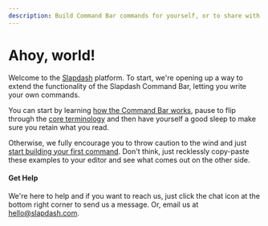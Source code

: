 ```yaml
---
description: Build Command Bar commands for yourself, or to share with others.
---
```


# Ahoy, world!

Welcome to the [Slapdash](https://slapdash.com) platform. To start, we're opening up a way to extend the functionality of the Slapdash Command Bar, letting you write your own commands.

You can start by learning [how the Command Bar works](command-bar-101/how-it-works.md), pause to flip through the [core terminology](command-bar-101/core-terminology.md) and then have yourself a good sleep to make sure you retain what you read.

Otherwise, we fully encourage you to throw caution to the wind and just [start building your first command](command-bar-101/setup-your-first-command.md). Don't think, just recklessly copy-paste these examples to your editor and see what comes out on the other side.

#### **Get Help**

We're here to help and if you want to reach us, just click the chat icon at the bottom right corner to send us a message. Or, email us at [hello@slapdash.com](mailto:hello@slapdash.com).
